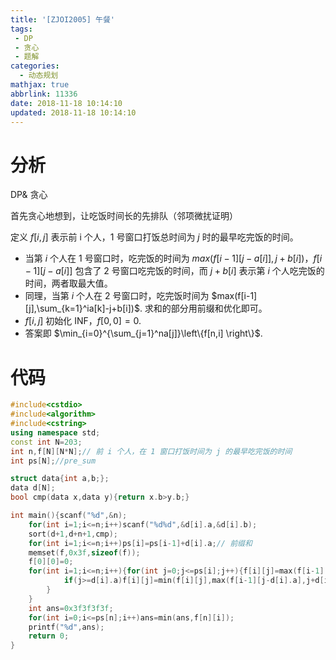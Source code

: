 ```yaml
---
title: '[ZJOI2005] 午餐'
tags:
 - DP
 - 贪心
 - 题解
categories:
  - 动态规划
mathjax: true
abbrlink: 11336
date: 2018-11-18 10:14:10
updated: 2018-11-18 10:14:10
---
```


# 分析

DP& 贪心

首先贪心地想到，让吃饭时间长的先排队（邻项微扰证明）

定义 $f[i,j]$ 表示前 i 个人，1 号窗口打饭总时间为 $j$ 时的最早吃完饭的时间。

- 当第 $i$ 个人在 1 号窗口时，吃完饭的时间为 $max(f[i-1][j-a[i]],j+b[i])$，$f[i-1][j-a[i]]$ 包含了 2 号窗口吃完饭的时间，而 $j+b[i]$ 表示第 $i$ 个人吃完饭的时间，两者取最大值。
- 同理，当第 $i$ 个人在 2 号窗口时，吃完饭时间为 $max(f[i-1][j],\sum_{k=1}^ia[k]-j+b[i])$. 求和的部分用前缀和优化即可。
- $f[i,j]$ 初始化 INF，$f[0,0]=0$.
- 答案即 $\min_{i=0}^{\sum_{j=1}^na[j]}\left\{f[n,i] \right\}​$.

# 代码

```cpp
#include<cstdio>
#include<algorithm>
#include<cstring>
using namespace std;
const int N=203;
int n,f[N][N*N];// 前 i 个人，在 1 窗口打饭时间为 j 的最早吃完饭的时间
int ps[N];//pre_sum

struct data{int a,b;};
data d[N];
bool cmp(data x,data y){return x.b>y.b;}

int main(){scanf("%d",&n);
	for(int i=1;i<=n;i++)scanf("%d%d",&d[i].a,&d[i].b);
	sort(d+1,d+n+1,cmp);
	for(int i=1;i<=n;i++)ps[i]=ps[i-1]+d[i].a;// 前缀和
	memset(f,0x3f,sizeof(f));
	f[0][0]=0;
	for(int i=1;i<=n;i++){for(int j=0;j<=ps[i];j++){f[i][j]=max(f[i-1][j],ps[i]-j+d[i].b);//j 在 2 窗
			if(j>=d[i].a)f[i][j]=min(f[i][j],max(f[i-1][j-d[i].a],j+d[i].b));
		}
	}
	int ans=0x3f3f3f3f;
	for(int i=0;i<=ps[n];i++)ans=min(ans,f[n][i]);
	printf("%d",ans);
	return 0;
}
```

